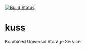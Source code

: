 
[![Build Status](https://travis-ci.org/influentialpublishers/kuss.svg?branch=master)](https://travis-ci.org/influentialpublishers/kuss)

# kuss
Kombined Universal Storage Service
